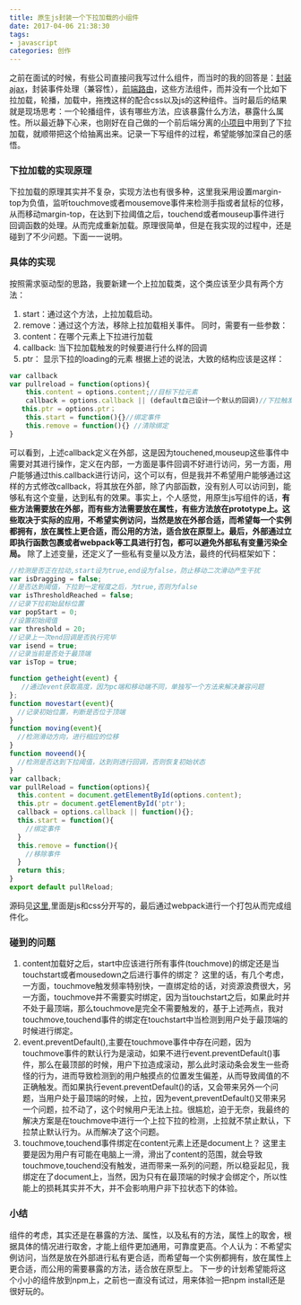 ```yaml
---
title: 原生js封装一个下拉加载的小组件
date: 2017-04-06 21:38:30
tags:
- javascript
categories: 创作
---
```


之前在面试的时候，有些公司直接问我写过什么组件，而当时的我的回答是：[封装ajax](http://www.jianshu.com/p/4e1d2ee63da7)，封装事件处理（兼容性），[前端路由](http://www.jianshu.com/p/5a5813648d87)，这些方法组件，而并没有一个比如下拉加载，轮播，加载中，拖拽这样的配合css以及js的这种组件。当时最后的结果就是现场思考：一个轮播组件，该有哪些方法，应该暴露什么方法，暴露什么属性。所以最近静下心来，也刚好在自己做的一个前后端分离的[小项目](http://blog.xiaoboma.com/dazhequan2/)中用到了下拉加载，就顺带把这个给抽离出来。记录一下写组件的过程，希望能够加深自己的感悟。
<!--more-->

### 下拉加载的实现原理
下拉加载的原理其实并不复杂，实现方法也有很多种，这里我采用设置margin-top为负值，监听touchmove或者mousemove事件来检测手指或者鼠标的位移，从而移动margin-top，在达到下拉阈值之后，touchend或者mouseup事件进行回调函数的处理。从而完成重新加载。原理很简单，但是在我实现的过程中，还是碰到了不少问题。下面一一说明。

### 具体的实现
按照需求驱动型的思路，我要新建一个上拉加载类，这个类应该至少具有两个方法：
1. start：通过这个方法，上拉加载启动。
2. remove：通过这个方法，移除上拉加载相关事件。
同时，需要有一些参数：
1. content：在哪个元素上下拉进行加载
2. callback: 当下拉加载触发的时候要进行什么样的回调
3. ptr： 显示下拉的loading的元素
根据上述的说法，大致的结构应该是这样：

```js
var callback
var pullreload = function(options){
    this.content = options.content;//目标下拉元素
    callback = options.callback || (default自己设计一个默认的回调)//下拉触发后的回调
   this.ptr = options.ptr；
    this.start = function(){}//绑定事件
    this.remove = function(){} //清除绑定
}
```

可以看到，上述callback定义在外部，这是因为touchened,mouseup这些事件中需要对其进行操作，定义在内部，一方面是事件回调不好进行访问，另一方面，用户能够通过this.callback进行访问，这个可以有，但是我并不希望用户能够通过这样的方式修改callback，将其放在外部，除了内部函数，没有别人可以访问到，能够私有这个变量，达到私有的效果。事实上，个人感觉，用原生js写组件的话，**有些方法需要放在外部，而有些方法需要放在属性，有些方法放在prototype上。这些取决于实际的应用，不希望实例访问，当然是放在外部合适，而希望每一个实例都拥有，放在属性上更合适，而公用的方法，适合放在原型上。最后，外部通过立即执行函数包裹或者webpack等工具进行打包，都可以避免外部私有变量污染全局。**
除了上述变量，还定义了一些私有变量以及方法，最终的代码框架如下：

```js
//检测是否正在拉动,start设为true,end设为false，防止移动二次滑动产生干扰
var isDragging = false;
//是否达到阈值，下拉到一定程度之后，为true,否则为false
var isThresholdReached = false;
//记录下拉初始鼠标位置
var popStart = 0;
//设置初始阈值
var threshold = 20;
//记录上一次end回调是否执行完毕
var isend = true;
//记录当前是否处于最顶端
var isTop = true;

function getheight(event) {
   //通过event获取高度，因为pc端和移动端不同，单独写一个方法来解决兼容问题
};
function movestart(event){
  //记录初始位置，判断是否位于顶端
}
function moving(event){
  //检测滑动方向，进行相应的位移
}
function moveend(){
  //检测是否达到下拉阈值，达到则进行回调，否则恢复初始状态
}
var callback;
var pullReload = function(options){
  this.content = document.getElementById(options.content);
  this.ptr = document.getElementById('ptr');
  callback = options.callback || function(){};
  this.start = function(){
    //绑定事件
  }
  this.remove = function(){
    //移除事件
  }
  return this;
}
export default pullReload;
```
源码见[这里](https://github.com/yuzai/dazhequan2/tree/master/src/method/components/pullreload),里面是js和css分开写的，最后通过webpack进行一个打包从而完成组件化。

### 碰到的问题
1. content加载好之后，start中应该进行所有事件(touchmove)的绑定还是当touchstart或者mousedown之后进行事件的绑定？
    这里的话，有几个考虑，一方面，touchmove触发频率特别快，一直绑定给的话，对资源浪费很大，另一方面，touchmove并不需要实时绑定，因为当touchstart之后，如果此时并不处于最顶端，那么touchmove是完全不需要触发的，基于上述两点，我对touchmove,touchend事件的绑定在touchstart中当检测到用户处于最顶端的时候进行绑定。
2. event.preventDefault(),主要在touchmove事件中存在问题，因为touchmove事件的默认行为是滚动，如果不进行event.preventDefault()事件，那么在最顶部的时候，用户下拉造成滚动，那么此时滚动条会发生一些奇怪的行为，进而导致检测到的用户触摸点的位置发生偏差，从而导致阈值的不正确触发。而如果执行event.preventDefault()的话，又会带来另外一个问题，当用户处于最顶端的时候，上拉，因为event,preventDefault()又带来另一个问题，拉不动了，这个时候用户无法上拉。很尴尬，迫于无奈，我最终的解决方案是在touchmove中进行一个上拉下拉的检测，上拉就不禁止默认，下拉禁止默认行为。从而解决了这个问题。
3. touchmove,touchend事件绑定在content元素上还是document上？
这里主要是因为用户有可能在电脑上一滑，滑出了content的范围，就会导致touchmove,touchend没有触发，进而带来一系列的问题，所以稳妥起见，我绑定在了document上，当然，因为只有在最顶端的时候才会绑定个，所以性能上的损耗其实并不大，并不会影响用户非下拉状态下的体验。

### 小结
组件的考虑，其实还是在暴露的方法、属性，以及私有的方法，属性上的取舍，根据具体的情况进行取舍，才能上组件更加通用，可靠度更高。个人认为：不希望实例访问，当然是放在外部进行私有更合适，而希望每一个实例都拥有，放在属性上更合适，而公用的需要暴露的方法，适合放在原型上。
下一步的计划希望能将这个小小的组件放到npm上，之前也一直没有试过，用来体验一把npm install还是很好玩的。